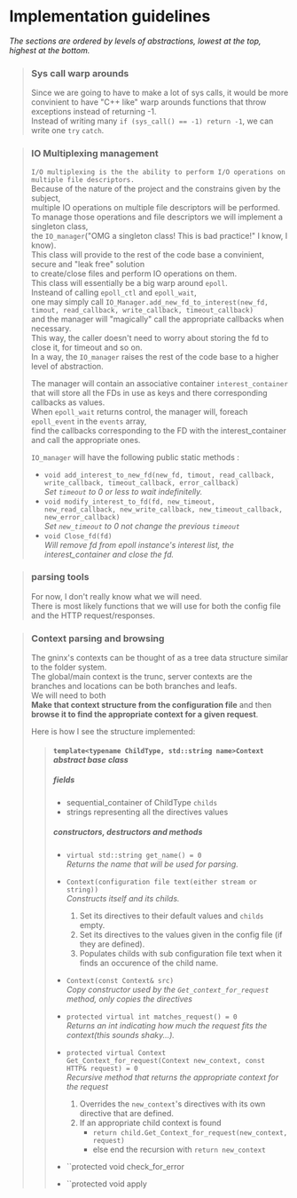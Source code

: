 # Implementation guidelines
*The sections are ordered by levels of abstractions, lowest at the top, highest at the bottom.*
> ### Sys call warp arounds
> Since we are going to have to make a lot of sys calls, it would be more convinient to have "C++ like" warp arounds functions that throw exceptions instead of returning -1.  
> Instead of writing many ``if (sys_call() == -1) return -1``, we can write one ``try`` ``catch``.


> ### IO Multiplexing management
> ``I/O multiplexing is the the ability to perform I/O operations on multiple file descriptors.``  
> Because of the nature of the project and the constrains given by the subject,  
> multiple IO operations on multiple file descriptors will be performed.  
> To manage those operations and file descriptors we will implement a singleton class,  
> the ``IO_manager``("OMG a singleton class! This is bad practice!" I know, I know).  
> This class will provide to the rest of the code base a convinient, secure and "leak free" solution  
to create/close files and perform IO operations on them.  
> This class will essentially be a big warp around ``epoll``.  
> Insteand of calling ``epoll_ctl`` and ``epoll_wait``,  
> one may simply call ``IO_Manager.add_new_fd_to_interest(new_fd, timout, read_callback, write_callback, timeout_callback)``  
> and the manager will "magically" call the appropriate callbacks when necessary.  
> This way, the caller doesn't need to worry about storing the fd to close it, for timeout and so on.  
> In a way, the ``IO_manager`` raises the rest of the code base to a higher level of abstraction.  
>   
> The manager will contain an associative container ``interest_container`` that will store all the FDs in use as keys and there corresponding callbacks as values.  
> When ``epoll_wait`` returns control, the  manager will, foreach ``epoll_event`` in the ``events`` array,  
find the callbacks corresponding to the FD with the interest_container and call the appropriate ones.  
> 
> ``IO_manager`` will have the following public static methods :
> * ``void add_interest_to_new_fd(new_fd, timout, read_callback, write_callback, timeout_callback, error_callback)``  
*Set ``timeout`` to 0 or less to wait indefinitelly.*
> * ``void modify_interest_to_fd(fd, new_timeout, new_read_callback, new_write_callback, new_timeout_callback, new_error_callback)``  
*Set ``new_timeout`` to 0 not change the previous ``timeout``*
> * ``void Close_fd(fd)``  
*Will remove fd from epoll instance's interest list, the interest_container and close the fd.*

> ### parsing tools
> For now, I don't really know what we will need.  
There is most likely functions that we will use for both the config file and the HTTP request/responses.

> ### Context parsing and browsing
> The gninx's contexts can be thought of as a tree data structure similar to the folder system.  
> The global/main context is the trunc, server contexts are the branches and locations can be both branches and leafs.  
> We will need to both  
> **Make that context structure from the configuration file** and then  
> **browse it to find the appropriate context for a given request**.  
>
> Here is how I see the structure implemented:
> > #### ``template<typename ChildType, std::string name>Context`` *abstract base class*
> > 
> >  ##### fields
> >  * sequential_container of ChildType ``childs``
> >  * strings representing all the directives values
> >
> >  ##### constructors, destructors and methods
> >  * ``virtual std::string get_name() = 0``  
> >    *Returns the name that will be used for parsing.*  
> >  * ``Context(configuration file text(either stream or string))``  
> >    *Constructs itself and its childs.*
> >    1. Set its directives to their default values and ``childs`` empty.
> >    2. Set its directives to the values given in the config file (if they are defined).
> >    3. Populates childs with sub configuration file text when it finds an occurence of the child name.  
> >   * ``Context(const Context& src)``  
> >    *Copy constructor used by the ``Get_context_for_request`` method, only copies the directives*
> >  
> >  * ``protected virtual int matches_request() = 0``  
> >    *Returns an int indicating how much the request fits the context(this sounds shaky...).*
> >  
> >  * ``protected virtual Context Get_Context_for_request(Context new_context, const HTTP& request) = 0``  
> >    *Recursive method that returns the appropriate context for the request*
> >    1. Overrides the ``new_context``'s directives with its own directive that are defined.
> >    2. If an appropriate child context is found
> >        * ``return child.Get_Context_for_request(new_context, request)``   
> >        * else end the recursion with ``return new_context``
> >  * ``protected void check_for_error
> >  * ``protected void apply